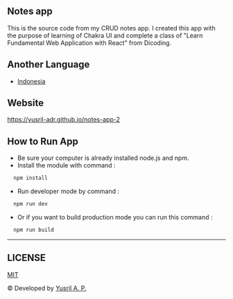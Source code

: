 ## Notes app
This is the source code from my CRUD notes app. I created this app with the purpose of learning of Chakra UI and complete a class of "Learn Fundamental Web Application with React" from Dicoding.
## Another Language
- [Indonesia](./README_id.md)

## Website
https://yusril-adr.github.io/notes-app-2

## How to Run App
- Be sure your computer is already installed node.js and npm.
- Install the module with command : 
```bash 
  npm install
```
- Run developer mode by command :
```bash 
  npm run dev
```
- Or if you want to build production mode you can run this command :
```bash 
  npm run build
```

---
## LICENSE
[MIT](LICENSE.md)

© Developed by [Yusril A. P.](https://github.com/yusril-adr)